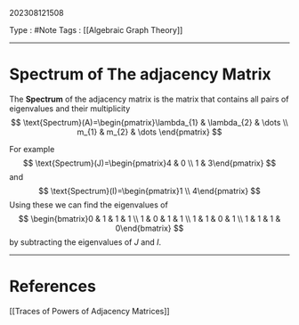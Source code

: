 202308121508

Type : #Note
Tags : [[Algebraic Graph Theory]]

---
# Spectrum of The adjacency Matrix
The **Spectrum** of the adjacency matrix is the matrix that contains all pairs of eigenvalues and their multiplicity
$$
\text{Spectrum}(A)=\begin{pmatrix}\lambda_{1} & \lambda_{2} & \dots \\ m_{1} & m_{2} & \dots \end{pmatrix}
$$

For example
$$
\text{Spectrum}(J)=\begin{pmatrix}4 & 0 \\ 1 & 3\end{pmatrix}
$$
and
$$
\text{Spectrum}(I)=\begin{pmatrix}1 \\ 4\end{pmatrix}
$$
Using these we can find the eigenvalues of 
$$
\begin{bmatrix}0 & 1 & 1 & 1 \\ 1 & 0 & 1 & 1 \\ 1 & 1 & 0 & 1 \\ 1 & 1 & 1 & 0\end{bmatrix}
$$
by subtracting the eigenvalues of $J$ and $I$.

---
# References
[[Traces of Powers of Adjacency Matrices]]
